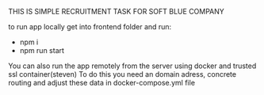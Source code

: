 THIS IS SIMPLE RECRUITMENT TASK FOR SOFT BLUE COMPANY

to run app locally get into frontend folder and run:

- npm i
- npm run start

You can also run the app remotely from the server using docker and trusted ssl container(steven)
To do this you need an domain adress, concrete routing and adjust these data in docker-compose.yml file
